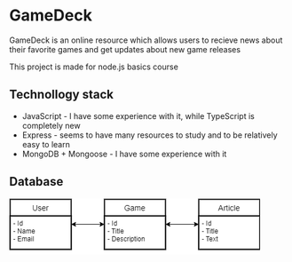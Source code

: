 # GameDeck

GameDeck is an online resource which allows users to recieve news about their favorite games and get
updates about new game releases

This project is made for node.js basics course

## Technollogy stack

-   JavaScript - I have some experience with it, while TypeScript is completely new
-   Express - seems to have many resources to study and to be relatively easy to learn
-   MongoDB + Mongoose - I have some experience with it

## Database

![ER Diagram](./database/GameDeckERD.png "ER Diagram")
